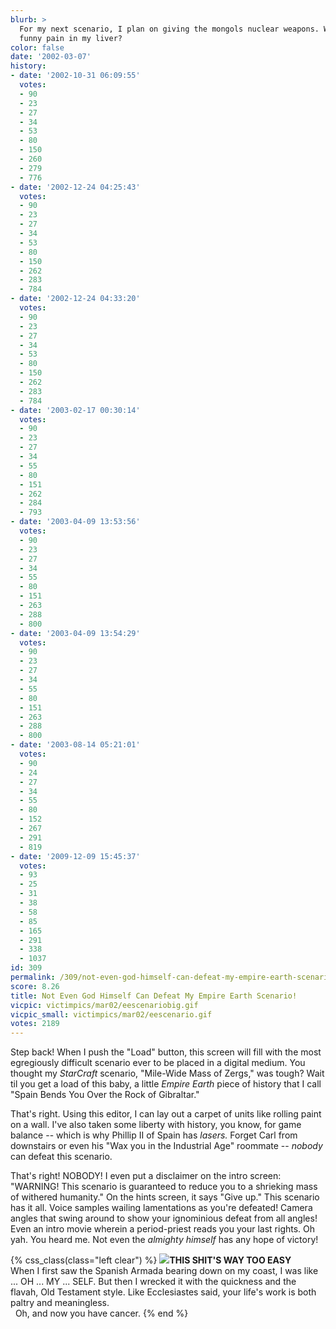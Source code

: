 ```yaml
---
blurb: >
  For my next scenario, I plan on giving the mongols nuclear weapons. What's this
  funny pain in my liver?
color: false
date: '2002-03-07'
history:
- date: '2002-10-31 06:09:55'
  votes:
  - 90
  - 23
  - 27
  - 34
  - 53
  - 80
  - 150
  - 260
  - 279
  - 776
- date: '2002-12-24 04:25:43'
  votes:
  - 90
  - 23
  - 27
  - 34
  - 53
  - 80
  - 150
  - 262
  - 283
  - 784
- date: '2002-12-24 04:33:20'
  votes:
  - 90
  - 23
  - 27
  - 34
  - 53
  - 80
  - 150
  - 262
  - 283
  - 784
- date: '2003-02-17 00:30:14'
  votes:
  - 90
  - 23
  - 27
  - 34
  - 55
  - 80
  - 151
  - 262
  - 284
  - 793
- date: '2003-04-09 13:53:56'
  votes:
  - 90
  - 23
  - 27
  - 34
  - 55
  - 80
  - 151
  - 263
  - 288
  - 800
- date: '2003-04-09 13:54:29'
  votes:
  - 90
  - 23
  - 27
  - 34
  - 55
  - 80
  - 151
  - 263
  - 288
  - 800
- date: '2003-08-14 05:21:01'
  votes:
  - 90
  - 24
  - 27
  - 34
  - 55
  - 80
  - 152
  - 267
  - 291
  - 819
- date: '2009-12-09 15:45:37'
  votes:
  - 93
  - 25
  - 31
  - 38
  - 58
  - 85
  - 165
  - 291
  - 338
  - 1037
id: 309
permalink: /309/not-even-god-himself-can-defeat-my-empire-earth-scenario/
score: 8.26
title: Not Even God Himself Can Defeat My Empire Earth Scenario!
vicpic: victimpics/mar02/eescenariobig.gif
vicpic_small: victimpics/mar02/eescenario.gif
votes: 2189
---
```


Step back! When I push the "Load" button, this screen will fill with the
most egregiously difficult scenario ever to be placed in a digital
medium. You thought my *StarCraft* scenario, "Mile-Wide Mass of Zergs,"
was tough? Wait til you get a load of this baby, a little *Empire Earth*
piece of history that I call "Spain Bends You Over the Rock of
Gibraltar."

That's right. Using this editor, I can lay out a carpet of units like
rolling paint on a wall. I've also taken some liberty with history, you
know, for game balance -- which is why Phillip II of Spain has *lasers.*
Forget Carl from downstairs or even his "Wax you in the Industrial Age"
roommate -- *nobody* can defeat this scenario.

That's right! NOBODY! I even put a disclaimer on the intro screen:
"WARNING! This scenario is guaranteed to reduce you to a shrieking mass
of withered humanity." On the hints screen, it says "Give up." This
scenario has it all. Voice samples wailing lamentations as you're
defeated! Camera angles that swing around to show your ignominious
defeat from all angles! Even an intro movie wherein a period-priest
reads you your last rights. Oh yah. You heard me. Not even the *almighty
himself* has any hope of victory!

{% css_class(class="left clear") %}
![](/img/victimpics/mar02/god.gif)**THIS SHIT'S WAY TOO EASY**  
 When I first saw the Spanish Armada bearing down on my coast, I was
like ... OH ... MY ... SELF. But then I wrecked it with the quickness
and the flavah, Old Testament style. Like Ecclesiastes said, your life's
work is both paltry and meaningless.  
 &nbsp; Oh, and now you have cancer.
{% end %}
